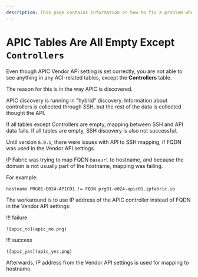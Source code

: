 ```yaml
---
description: This page contains information on how to fix a problem where APIC tables are empty.
---
```


# APIC Tables Are All Empty Except `Controllers`

Even though APIC Vendor API setting is set correctly, you are not able to see anything in any ACI-related tables, except the **Controllers** table.

The reason for this is in the way APIC is discovered.

APIC discovery is running in "hybrid" discovery. Information about controllers is collected through SSH, but the rest of the data is collected thought the API.

If all tables except Controllers are empty, mapping between SSH and API data fails. If all tables are empty, SSH discovery is also not successful.

Until version `6.0.1`, there were issues with API to SSH mapping, if FQDN was used in the Vendor API settings.

IP Fabric was trying to map FQDN `baseurl` to hostname, and because the domain is not usually part of the hostname, mapping was failing.

For example:

```
hostname PRG01-E024-APIC01 != FQDN prg01-e024-apic01.ipfabric.io
```

The workaround is to use IP address of the APIC controller instead of FQDN in the Vendor API settings:

!!! failure

    ![apic_no](apic_no.png)

!!! success

    ![apic_yes](apic_yes.png)

Afterwards, IP address from the Vendor API settings is used for mapping to hostname.
